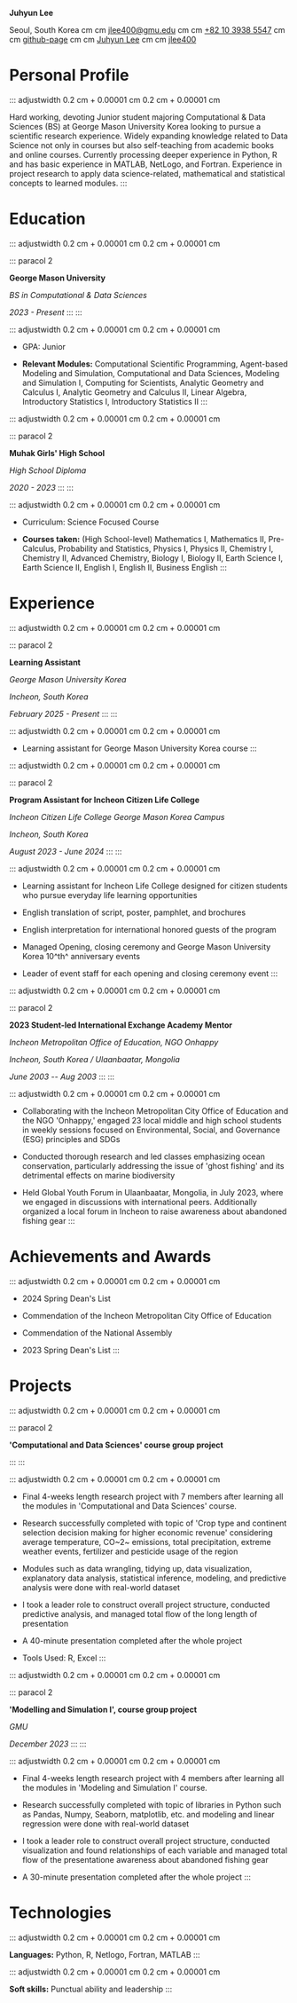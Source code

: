 **Juhyun Lee**

Seoul, South Korea cm cm
[jlee400@gmu.edu](mailto:youremail@yourdomain.com) cm cm
[+82 10 3938 5547](tel:+90-541-999-99-99) cm cm
[github-page](https://jlee400.github.io/) cm cm [Juhyun Lee](
www.linkedin.com/in/juhyunnikkilee) cm cm
[jlee400](https://github.com/jlee400)

# Personal Profile

::: adjustwidth
0.2 cm + 0.00001 cm 0.2 cm + 0.00001 cm

Hard working, devoting Junior student majoring Computational & Data
Sciences (BS) at George Mason University Korea looking to pursue a
scientific research experience. Widely expanding knowledge related to
Data Science not only in courses but also self-teaching from academic
books and online courses. Currently processing deeper experience in
Python, R and has basic experience in MATLAB, NetLogo, and Fortran.
Experience in project research to apply data science-related,
mathematical and statistical concepts to learned modules.
:::

# Education

::: adjustwidth
0.2 cm + 0.00001 cm 0.2 cm + 0.00001 cm

::: paracol
2

**George Mason University**

*BS in Computational & Data Sciences*

*2023 - Present*
:::
:::

::: adjustwidth
0.2 cm + 0.00001 cm 0.2 cm + 0.00001 cm

-   GPA: Junior

-   **Relevant Modules:** Computational Scientific Programming,
    Agent-based Modeling and Simulation, Computational and Data
    Sciences, Modeling and Simulation I, Computing for Scientists,
    Analytic Geometry and Calculus I, Analytic Geometry and Calculus II,
    Linear Algebra, Introductory Statistics I, Introductory Statistics
    II
:::

::: adjustwidth
0.2 cm + 0.00001 cm 0.2 cm + 0.00001 cm

::: paracol
2

**Muhak Girls' High School**

*High School Diploma*

*2020 - 2023*
:::
:::

::: adjustwidth
0.2 cm + 0.00001 cm 0.2 cm + 0.00001 cm

-   Curriculum: Science Focused Course

-   **Courses taken:** (High School-level) Mathematics I, Mathematics
    II, Pre-Calculus, Probability and Statistics, Physics I, Physics II,
    Chemistry I, Chemistry II, Advanced Chemistry, Biology I, Biology
    II, Earth Science I, Earth Science II, English I, English II,
    Business English
:::

# Experience

::: adjustwidth
0.2 cm + 0.00001 cm 0.2 cm + 0.00001 cm

::: paracol
2

**Learning Assistant**

*George Mason University Korea*

*Incheon, South Korea*

*February 2025 - Present*
:::
:::

::: adjustwidth
0.2 cm + 0.00001 cm 0.2 cm + 0.00001 cm

-   Learning assistant for George Mason University Korea course
:::

::: adjustwidth
0.2 cm + 0.00001 cm 0.2 cm + 0.00001 cm

::: paracol
2

**Program Assistant for Incheon Citizen Life College**

*Incheon Citizen Life College George Mason Korea Campus*

*Incheon, South Korea*

*August 2023 - June 2024*
:::
:::

::: adjustwidth
0.2 cm + 0.00001 cm 0.2 cm + 0.00001 cm

-   Learning assistant for Incheon Life College designed for citizen
    students who pursue everyday life learning opportunities

-   English translation of script, poster, pamphlet, and brochures

-   English interpretation for international honored guests of the
    program

-   Managed Opening, closing ceremony and George Mason University Korea
    10^th^ anniversary events

-   Leader of event staff for each opening and closing ceremony event
:::

::: adjustwidth
0.2 cm + 0.00001 cm 0.2 cm + 0.00001 cm

::: paracol
2

**2023 Student-led International Exchange Academy Mentor**

*Incheon Metropolitan Office of Education, NGO Onhappy*

*Incheon, South Korea / Ulaanbaatar, Mongolia*

*June 2003 -- Aug 2003*
:::
:::

::: adjustwidth
0.2 cm + 0.00001 cm 0.2 cm + 0.00001 cm

-   Collaborating with the Incheon Metropolitan City Office of Education
    and the NGO 'Onhappy,' engaged 23 local middle and high school
    students in weekly sessions focused on Environmental, Social, and
    Governance (ESG) principles and SDGs

-   Conducted thorough research and led classes emphasizing ocean
    conservation, particularly addressing the issue of 'ghost fishing'
    and its detrimental effects on marine biodiversity

-   Held Global Youth Forum in Ulaanbaatar, Mongolia, in July 2023,
    where we engaged in discussions with international peers.
    Additionally organized a local forum in Incheon to raise awareness
    about abandoned fishing gear
:::

# Achievements and Awards

::: adjustwidth
0.2 cm + 0.00001 cm 0.2 cm + 0.00001 cm

-   2024 Spring Dean's List

-   Commendation of the Incheon Metropolitan City Office of Education

-   Commendation of the National Assembly

-   2023 Spring Dean's List
:::

# Projects

::: adjustwidth
0.2 cm + 0.00001 cm 0.2 cm + 0.00001 cm

::: paracol
2

**'Computational and Data Sciences' course group project**

*[](https://github.com/jlee400/24F-CDS-101-final-project)*
:::
:::

::: adjustwidth
0.2 cm + 0.00001 cm 0.2 cm + 0.00001 cm

-   Final 4-weeks length research project with 7 members after learning
    all the modules in 'Computational and Data Sciences' course.

-   Research successfully completed with topic of 'Crop type and
    continent selection decision making for higher economic revenue'
    considering average temperature, CO~2~ emissions, total
    precipitation, extreme weather events, fertilizer and pesticide
    usage of the region

-   Modules such as data wrangling, tidying up, data visualization,
    explanatory data analysis, statistical inference, modeling, and
    predictive analysis were done with real-world dataset

-   I took a leader role to construct overall project structure,
    conducted predictive analysis, and managed total flow of the long
    length of presentation

-   A 40-minute presentation completed after the whole project

-   Tools Used: R, Excel
:::

::: adjustwidth
0.2 cm + 0.00001 cm 0.2 cm + 0.00001 cm

::: paracol
2

**'Modelling and Simulation I', course group project**

*GMU*

*December 2023*
:::
:::

::: adjustwidth
0.2 cm + 0.00001 cm 0.2 cm + 0.00001 cm

-   Final 4-weeks length research project with 4 members after learning
    all the modules in 'Modeling and Simulation I' course.

-   Research successfully completed with topic of libraries in Python
    such as Pandas, Numpy, Seaborn, matplotlib, etc. and modeling and
    linear regression were done with real-world dataset

-   I took a leader role to construct overall project structure,
    conducted visualization and found relationships of each variable and
    managed total flow of the presentatione awareness about abandoned
    fishing gear

-   A 30-minute presentation completed after the whole project
:::

# Technologies

::: adjustwidth
0.2 cm + 0.00001 cm 0.2 cm + 0.00001 cm

**Languages:** Python, R, Netlogo, Fortran, MATLAB
:::

::: adjustwidth
0.2 cm + 0.00001 cm 0.2 cm + 0.00001 cm

**Soft skills:** Punctual ability and leadership
:::
